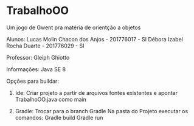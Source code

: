 # TrabalhoOO
Um jogo de Gwent pra matéria de orientção a objetos

Alunos:
Lucas Molin Chacon dos Anjos - 201776017 - SI
Débora Izabel Rocha Duarte - 201776029 - SI

Professor:
Gleiph Ghiotto

Informações:
Java SE 8

Opções para buildar:


1. Ide:
Criar projeto a partir de arquivos fontes existentes e apontar TrabalhoOO.java como main

2. Gradle:
Trocar para o branch Gradle
Na pasta do Projeto executar os comandos:
Gradle build
Gradle run
